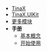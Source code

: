 <!-- markdownlint-disable-next-line -->
- [TinaX](/zh-Hans/#tinax "全局首页")
- [TinaX.UIKit](/zh-Hans/uikit/README "TinaX.UIKit 包 首页")
- [更多模块](/zh-Hans/common/modules "更多模块")
- **手册**
    - [基本概念](/zh-Hans/uikit/manual/basic)
    - [开始使用](/zh-Hans/uikit/manual/get-started)

    